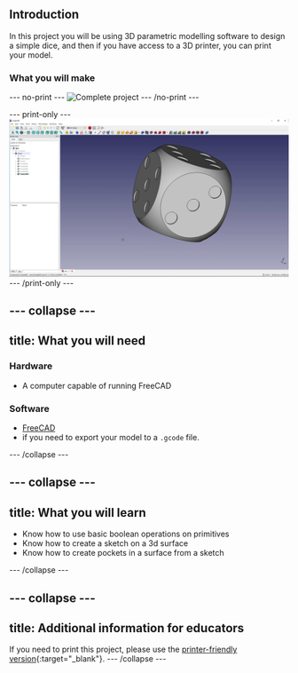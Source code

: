 ## Introduction

In this project you will be using 3D parametric modelling software to design a simple dice, and then if you have access to a 3D printer, you can print your model.

### What you will make

--- no-print ---
![Complete project](images/finished_dice.gif)
--- /no-print ---

--- print-only ---
![Complete project](images/finished_dice.png)
--- /print-only ---

--- collapse ---
---
title: What you will need
---
### Hardware

+ A computer capable of running FreeCAD

### Software

+ [FreeCAD](https://www.freecadweb.org/)
+ []() if you need to export your model to a `.gcode` file.

--- /collapse ---

--- collapse ---
---
title: What you will learn
---

+ Know how to use basic boolean operations on primitives
+ Know how to create a sketch on a 3d surface
+ Know how to create pockets in a surface from a sketch

--- /collapse ---

--- collapse ---
---
title: Additional information for educators
---

If you need to print this project, please use the [printer-friendly version](https://projects.raspberrypi.org/en/projects/project-name/print){:target="_blank"}.
--- /collapse ---
